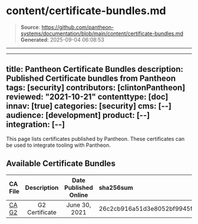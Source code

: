 # content/certificate-bundles.md

> **Source**: https://github.com/pantheon-systems/documentation/blob/main/content/certificate-bundles.md
> **Generated**: 2025-09-04 06:08:53

---

---
title: Pantheon Certificate Bundles
description: Published Certificate bundles from Pantheon
tags: [security]
contributors: [clintonPantheon]
reviewed: "2021-10-21"
contenttype: [doc]
innav: [true]
categories: [security]
cms: [--]
audience: [development]
product: [--]
integration: [--]
---

This page lists certificates published by Pantheon. These certificates can be used to integrate tooling with Pantheon.

## Available Certificate Bundles

|CA File                                                                  |Description    |Date Published Online |sha256sum                                                        |
|:------------------------------------------------------------------------|:-------------:|:--------------------:|:----------------------------------------------------------------|
|[CA G2](https://storage.googleapis.com/pantheon-temp-cabundle/ca_g2.crt) |G2 Certificate |June 30, 2021         |26c2cb916a51d3e8052bf9945fe268c7d3fbfb1a39a30d222c2400a2706b967c |
